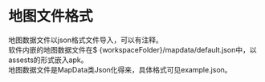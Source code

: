 # 地图文件格式
地图数据文件以json格式文件导入，可以有注释。  
软件内嵌的地图数据文件在$ {workspaceFolder}/mapdata/default.json中，以assests的形式嵌入apk。  
地图数据文件是MapData类Json化得来，具体格式可见example.json。  